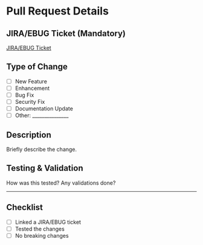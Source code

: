 # Pull Request Details  

## **JIRA/EBUG Ticket** (Mandatory)  
[JIRA/EBUG Ticket](<insert-link-here>)  

## **Type of Change**  
- [ ] New Feature  
- [ ] Enhancement  
- [ ] Bug Fix  
- [ ] Security Fix  
- [ ] Documentation Update  
- [ ] Other: _______________  

## **Description**  
Briefly describe the change.  

## **Testing & Validation**  
How was this tested? Any validations done?  

---

## **Checklist**  
- [ ] Linked a JIRA/EBUG ticket  
- [ ] Tested the changes  
- [ ] No breaking changes  
